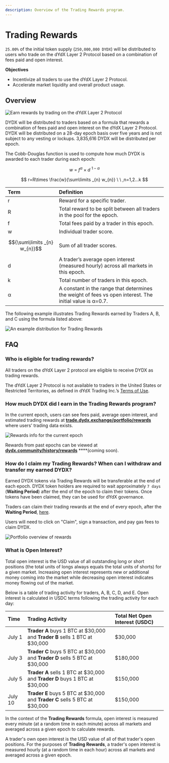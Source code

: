 ```yaml
---
description: Overview of the Trading Rewards program.
---
```


# Trading Rewards

`25.00%` of the initial token supply \(`250,000,000 DYDX`\) will be distributed to users who trade on the dYdX Layer 2 Protocol based on a combination of fees paid and open interest.

**Objectives**

* Incentivize all traders to use the dYdX Layer 2 Protocol.
* Accelerate market liquidity and overall product usage.

## **Overview**

![Earn rewards by trading on the dYdX Layer 2 Protocol](../.gitbook/assets/image%20%2814%29.png)

DYDX will be distributed to traders based on a formula that rewards a combination of fees paid and open interest on the dYdX Layer 2 Protocol. DYDX will be distributed on a 28-day epoch basis over five years and is not subject to any vesting or lockups. 3,835,616 DYDX will be distributed per epoch.

The Cobb-Douglas function is used to compute how much DYDX is awarded to each trader during each epoch:

$$
w\ =\ f ^{\alpha } \times d \ ^{1-\alpha }
$$

$$
r=R\times \frac{w}{\sum\limits _{n} w_{n}} \ \ ,n=1,2...k
$$

| Term | Definition |
| :--- | :--- |
| r | Reward for a specific trader. |
| R | Total reward to be split between all traders in the pool for the epoch. |
| f | Total fees paid by a trader in this epoch. |
| w | Individual trader score. |
| $${\sum\limits _{n} w_{n}}$$ | Sum of all trader scores. |
| d | A trader’s average open interest \(measured hourly\) across all markets in this epoch. |
| k | Total number of traders in this epoch. |
| α | A constant in the range that determines the weight of fees vs open interest. The initial value is α=0.7. |

The following example illustrates Trading Rewards earned by Traders A, B, and C using the formula listed above:

![An example distribution for Trading Rewards](../.gitbook/assets/image%20%2838%29.png)

## FAQ

### Who is eligible for trading rewards?

All traders on the dYdX Layer 2 protocol are eligible to receive DYDX as trading rewards.

The dYdX Layer 2 Protocol is not available to traders in the United States or Restricted Territories, as defined in dYdX Trading Inc.’s [Terms of Use](https://dydx.exchange/terms).

### How much DYDX did I earn in the Trading Rewards program?

In the current epoch, users can see fees paid, average open interest, and estimated trading rewards at [**trade.dydx.exchange/portfolio/rewards**](https://trade.dydx.exchange/portfolio/rewards) where users' trading data exists.

![Rewards info for the current epoch](../.gitbook/assets/image%20%2820%29.png)

Rewards from past epochs can be viewed at [**dydx.community/history/rewards**](https://dydx.community/history/rewards) ****\(coming soon\).

### How do I claim my Trading Rewards? When can I withdraw and transfer my earned DYDX?

Earned DYDX tokens via Trading Rewards will be transferable at the end of each epoch. DYDX token holders are required to wait approximately `7 days` \(**Waiting Period**\) after the end of the epoch to claim their tokens. Once tokens have been claimed, they can be used for dYdX governance.

Traders can claim their trading rewards at the end of every epoch, after the **Waiting Period**, [here](https://dydx.community/dashboard). 

Users will need to click on "Claim", sign a transaction, and pay gas fees to claim DYDX.

![Portfolio overview of rewards](../.gitbook/assets/image.png)

### What is Open Interest?

Total open interest is the USD value of all outstanding long or short positions \(the total units of longs always equals the total units of shorts\) for a given market. Increasing open interest represents new or additional money coming into the market while decreasing open interest indicates money flowing out of the market.

Below is a table of trading activity for traders, A, B, C, D, and E. Open interest is calculated in USDC terms following the trading activity for each day:

| Time | Trading Activity | Total Net Open Interest \(USDC\) |
| :--- | :--- | :--- |
| July 1 | **Trader A** buys 1 BTC at $30,000 and **Trader B** sells 1 BTC at $30,000 | $30,000 |
| July 3 | **Trader C** buys 5 BTC at $30,000 and **Trader D** sells 5 BTC at $30,000 | $180,000 |
| July 5 | **Trader A** sells 1 BTC at $30,000 and **Trader D** buys 1 BTC at $30,000 | $150,000 |
| July 10 | **Trader E** buys 5 BTC at $30,000 and **Trader C** sells 5 BTC at $30,000 | $150,000 |

In the context of the **Trading Rewards** formula, open interest is measured every minute \(at a random time in each minute\) across all markets and averaged across a given epoch to calculate rewards.

A trader's own open interest is the USD value of all of that trader's open positions. For the purposes of **Trading Rewards**, a trader's open interest is measured hourly \(at a random time in each hour\) across all markets and averaged across a given epoch.

